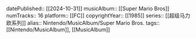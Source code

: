 datePublished:: [[2024-10-31]]
musicAlbum:: [[Super Mario Bros]]
numTracks:: 16
platform:: [[FC]]
copyrightYear:: [[1985]]
series:: [[超级马力欧系列]]
alias:: Nintendo/MusicAlbum/Super Mario Bros.
tags:: [[Nintendo/MusicAlbum]], [[MusicAlbum]]
